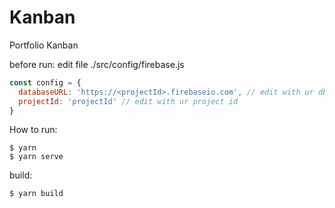 # Kanban
Portfolio Kanban

before run: edit file ./src/config/firebase.js
```js
const config = {
  databaseURL: 'https://<projectId>.firebaseio.com', // edit with ur db url project
  projectId: 'projectId' // edit with ur project id
}
```

How to run:
```command
$ yarn
$ yarn serve
```

build:
```
$ yarn build
```
